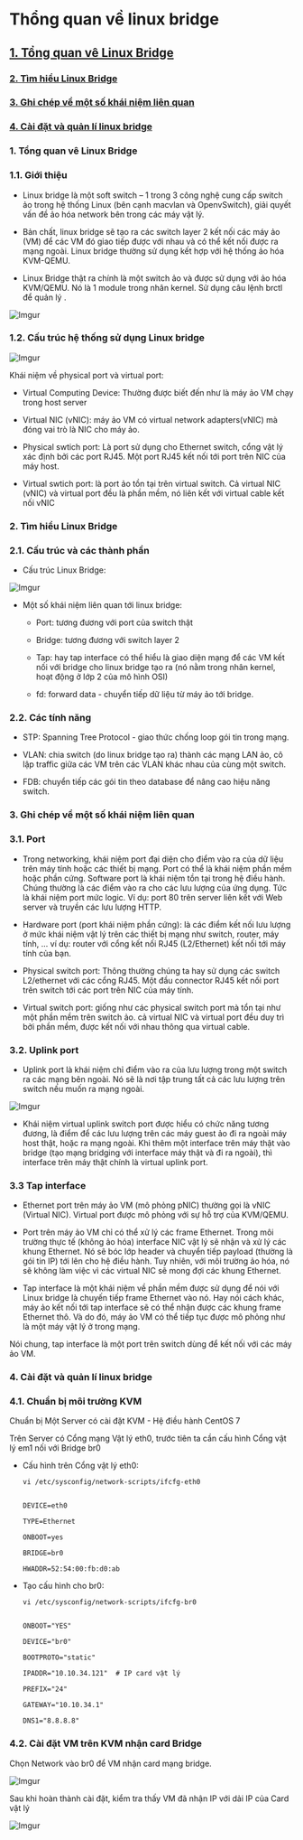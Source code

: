 # Thổng quan về linux bridge

## [1. Tổng quan vê Linux Bridge](https://github.com/phancong0897/Congphan/blob/master/KVM/Linux-Bridge.md#1-t%E1%BB%95ng-quan-v%C3%AA-linux-bridge)

### [2. Tìm hiểu Linux Bridge](https://github.com/phancong0897/Congphan/blob/master/KVM/Linux-Bridge.md#2-t%C3%ACm-hi%E1%BB%83u-linux-bridge)

### [3. Ghi chép về một số khái niệm liên quan](https://github.com/phancong0897/Congphan/blob/master/KVM/Linux-Bridge.md#3-ghi-ch%C3%A9p-v%E1%BB%81-m%E1%BB%99t-s%E1%BB%91-kh%C3%A1i-ni%E1%BB%87m-li%C3%AAn-quan)

### [4. Cài đặt và quản lí linux bridge](https://github.com/phancong0897/Congphan/blob/master/KVM/Linux-Bridge.md#4-c%C3%A0i-%C4%91%E1%BA%B7t-v%C3%A0-qu%E1%BA%A3n-l%C3%AD-linux-bridge)


### 1. Tổng quan vê Linux Bridge

### 1.1. Giới thiệu

- Linux bridge là một soft switch – 1 trong 3 công nghệ cung cấp switch ảo trong hệ thống Linux (bên cạnh macvlan và OpenvSwitch), giải quyết vấn đề ảo hóa network bên trong các máy vật lý.

- Bản chất, linux bridge sẽ tạo ra các switch layer 2 kết nối các máy ảo (VM) để các VM đó giao tiếp được với nhau và có thể kết nối được ra mạng ngoài. Linux bridge thường sử dụng kết hợp với hệ thống ảo hóa KVM-QEMU.

- Linux Bridge thật ra chính là một switch ảo và được sử dụng với ảo hóa KVM/QEMU. Nó là 1 module trong nhân kernel. Sử dụng câu lệnh brctl để quản lý .

![Imgur](https://imgur.com/s1m8QJ7.png)

### 1.2. Cấu trúc hệ thống sử dụng Linux bridge

![Imgur](https://imgur.com/USZ88W9.png)

Khái niệm về physical port và virtual port:

- Virtual Computing Device: Thường được biết đến như là máy ảo VM chạy trong host server

- Virtual NIC (vNIC): máy ảo VM có virtual network adapters(vNIC) mà đóng vai trò là NIC cho máy ảo.

- Physical swtich port: Là port sử dụng cho Ethernet switch, cổng vật lý xác định bởi các port RJ45. Một port RJ45 kết nối tới port trên NIC của máy host.

- Virtual swtich port: là port ảo tồn tại trên virtual switch. Cả virtual NIC (vNIC) và virtual port đều là phần mềm, nó liên kết với virtual cable kết nối vNIC

### 2. Tìm hiểu Linux Bridge

### 2.1. Cấu trúc và các thành phần

- Cấu trúc Linux Bridge:

![Imgur](https://imgur.com/HgkaoAo.png)

- Một số khái niệm liên quan tới linux bridge:

    - Port: tương đương với port của switch thật

    - Bridge: tương đương với switch layer 2

    - Tap: hay tap interface có thể hiểu là giao diện mạng để các VM kết nối với bridge cho linux bridge tạo ra (nó nằm trong nhân kernel, hoạt động ở lớp 2 của mô hình OSI)

    - fd: forward data - chuyển tiếp dữ liệu từ máy ảo tới bridge.

### 2.2. Các tính năng

- STP: Spanning Tree Protocol - giao thức chống loop gói tin trong mạng.

- VLAN: chia switch (do linux bridge tạo ra) thành các mạng LAN ảo, cô lập traffic giữa các VM trên các VLAN khác nhau của cùng một switch.

- FDB: chuyển tiếp các gói tin theo database để nâng cao hiệu năng switch.

### 3. Ghi chép về một số khái niệm liên quan

### 3.1. Port

- Trong networking, khái niệm port đại diện cho điểm vào ra của dữ liệu trên máy tính hoặc các thiết bị mạng. Port có thể là khái niệm phần mềm hoặc phần cứng. Software port là khái niệm tồn tại trong hệ điều hành. Chúng thường là các điểm vào ra cho các lưu lượng của ứng dụng. Tức là khái niệm port mức logic. Ví dụ: port 80 trên server liên kết với Web server và truyền các lưu lượng HTTP.

- Hardware port (port khái niệm phần cứng): là các điểm kết nối lưu lượng ở mức khái niệm vật lý trên các thiết bị mạng như switch, router, máy tính, … ví dụ: router với cổng kết nối RJ45 (L2/Ethernet) kết nối tới máy tính của bạn.

- Physical switch port: Thông thường chúng ta hay sử dụng các switch L2/ethernet với các cổng RJ45. Một đầu connector RJ45 kết nối port trên switch tới các port trên NIC của máy tính.

- Virtual switch port: giống như các physical switch port mà tổn tại như một phần mềm trên switch ảo. cả virtual NIC và virtual port đều duy trì bởi phần mềm, được kết nối với nhau thông qua virtual cable.

### 3.2. Uplink port

- Uplink port là khái niệm chỉ điểm vào ra của lưu lượng trong một switch ra các mạng bên ngoài. Nó sẽ là nơi tập trung tất cả các lưu lượng trên switch nếu muốn ra mạng ngoài.

![Imgur](https://imgur.com/uxZLGEG.png)

- Khái niệm virtual uplink switch port được hiểu có chức năng tương đương, là điểm để các lưu lượng trên các máy guest ảo đi ra ngoài máy host thật, hoặc ra mạng ngoài. Khi thêm một interface trên máy thật vào bridge (tạo mạng bridging với interface máy thật và đi ra ngoài), thì interface trên máy thật chính là virtual uplink port.

### 3.3 Tap interface

- Ethernet port trên máy ảo VM (mô phỏng pNIC) thường gọi là vNIC (Virtual NIC). Virtual port được mô phỏng với sự hỗ trợ của KVM/QEMU.

- Port trên máy ảo VM chỉ có thể xử lý các frame Ethernet. Trong môi trường thực tế (không ảo hóa) interface NIC vật lý sẽ nhận và xử lý các khung Ethernet. Nó sẽ bóc lớp header và chuyển tiếp payload (thường là gói tin IP) tới lên cho hệ điều hành. Tuy nhiên, với môi trường ảo hóa, nó sẽ không làm việc vì các virtual NIC sẽ mong đợi các khung Ethernet.

- Tap interface là một khái niệm về phần mềm được sử dụng để nói với Linux bridge là chuyến tiếp frame Ethernet vào nó. Hay nói cách khác, máy ảo kết nối tới tap interface sẽ có thể nhận được các khung frame Ethernet thô. Và do đó, máy ảo VM có thể tiếp tục được mô phỏng như là một máy vật lý ở trong mạng.

Nói chung, tap interface là một port trên switch dùng để kết nối với các máy ảo VM.

### 4. Cài đặt và quản lí linux bridge

### 4.1. Chuẩn bị môi trường KVM

Chuẩn bị Một Server có cài đặt KVM - Hệ điều hành CentOS 7

Trên Server có Cổng mạng Vật lý eth0, trước tiên ta cần cấu hình Cổng vật lý em1 nối với Bridge br0

- Cấu hình trên Cổng vật lý eth0:

    ` vi /etc/sysconfig/network-scripts/ifcfg-eth0 `

    ```
    
    DEVICE=eth0
    
    TYPE=Ethernet
    
    ONBOOT=yes
    
    BRIDGE=br0
    
    HWADDR=52:54:00:fb:d0:ab
    
    ```
- Tạo cấu hình cho br0:

    ` vi /etc/sysconfig/network-scripts/ifcfg-br0 `

    ```

    ONBOOT="YES"
    
    DEVICE="br0"
    
    BOOTPROTO="static"
    
    IPADDR="10.10.34.121"  # IP card vật lý
    
    PREFIX="24"
    
    GATEWAY="10.10.34.1"
    
    DNS1="8.8.8.8"

    ```
### 4.2. Cài đặt VM trên KVM nhận card Bridge

Chọn Network vào br0 để VM nhận card mạng bridge.

![Imgur](https://imgur.com/0kOi8Rh.png)

Sau khi hoàn thành cài đặt, kiểm tra thấy VM đã nhận IP với dải IP của Card vật lý

![Imgur](https://imgur.com/C6cHQjE.png)

